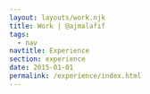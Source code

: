 ```yaml
---
layout: layouts/work.njk
title: Work | @ajmalafif
tags:
  - nav
navtitle: Experience
section: experience
date: 2015-01-01
permalink: /experience/index.html
---
```


